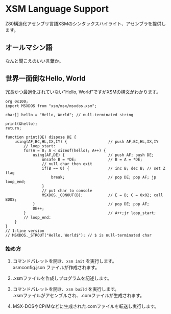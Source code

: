 # XSM Language Support

Z80構造化アセンブリ言語XSMのシンタックスハイライト、アセンブラを提供します。  

## オールマシン語
なんと聞こえのいい言葉か。

## 世界一面倒なHello, World
冗長かつ最適化されていない"Hello, World"ですがXSMの構文がわかります。
```
org 0x100;
import MSXDOS from "xsm/msx/msxdos.xsm";

char[] hello = "Hello, World"; // null-terminated string

print(&hello);
return;

function print(DE) dispose DE {
    using(AF,BC,HL,IX,IY) {                  // push AF,BC,HL,IX,IY
        // loop_start:
        for(A = 0; A < sizeof(hello); A++) {
            using(AF,DE) {                   // push AF; push DE;
                unsafe B = *DE;              // B = A = *DE;
                // null char then exit
                if(B == 0) {                 // inc B; dec B; // set Z flag
                    break;                   // pop DE; pop AF; jp loop_end;
                }            
                // put char to console
                MSXDOS._CONOUT(B);           // E = B; C = 0x02; call BDOS;
            }                                // pop DE; pop AF;
            DE++;
        }                                    // A++;jr loop_start;
        // loop_end:
    }
}
// 1-line version
// MSXDOS._STROUT("Hello, World$"); // $ is null-terminated char
```

### 始め方
1. コマンドパレットを開き、`xsm init` を実行します。  
  xsmconfig.json ファイルが作成されます。

2. .xsmファイルを作成しプログラムを記述します。

3. コマンドパレットを開き、`xsm build` を実行します。  
  .xsmファイルがアセンブルされ、.comファイルが生成されます。

4. MSX-DOSやCP/Mなどに生成された.comファイルを転送し実行します。
